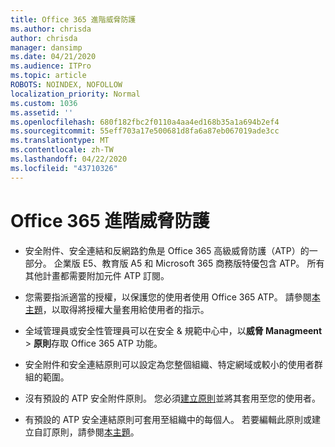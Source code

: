 ```yaml
---
title: Office 365 進階威脅防護
ms.author: chrisda
author: chrisda
manager: dansimp
ms.date: 04/21/2020
ms.audience: ITPro
ms.topic: article
ROBOTS: NOINDEX, NOFOLLOW
localization_priority: Normal
ms.custom: 1036
ms.assetid: ''
ms.openlocfilehash: 680f182fbc2f0110a4aa4ed168b35a1a694b2ef4
ms.sourcegitcommit: 55eff703a17e500681d8fa6a87eb067019ade3cc
ms.translationtype: MT
ms.contentlocale: zh-TW
ms.lasthandoff: 04/22/2020
ms.locfileid: "43710326"
---
```

# <a name="office-365-advanced-threat-protection"></a>Office 365 進階威脅防護

- 安全附件、安全連結和反網路釣魚是 Office 365 高級威脅防護（ATP）的一部分。 企業版 E5、教育版 A5 和 Microsoft 365 商務版特優包含 ATP。 所有其他計畫都需要附加元件 ATP 訂閱。

- 您需要指派適當的授權，以保護您的使用者使用 Office 365 ATP。 請參閱[本主題](https://docs.microsoft.com/office365/admin/subscriptions-and-billing/assign-licenses-to-users)，以取得將授權大量套用給使用者的指示。

- 全域管理員或安全性管理員可以在安全 & 規範中心中，以**威脅 Managmeent** \> **原則**存取 Office 365 ATP 功能。

- 安全附件和安全連結原則可以設定為您整個組織、特定網域或較小的使用者群組的範圍。

- 沒有預設的 ATP 安全附件原則。 您必須[建立原則](https://docs.microsoft.com/office365/securitycompliance/set-up-atp-safe-attachments-policies)並將其套用至您的使用者。

- 有預設的 ATP 安全連結原則可套用至組織中的每個人。 若要編輯此原則或建立自訂原則，請參閱[本主題](https://docs.microsoft.com/office365/securitycompliance/set-up-atp-safe-links-policies)。
